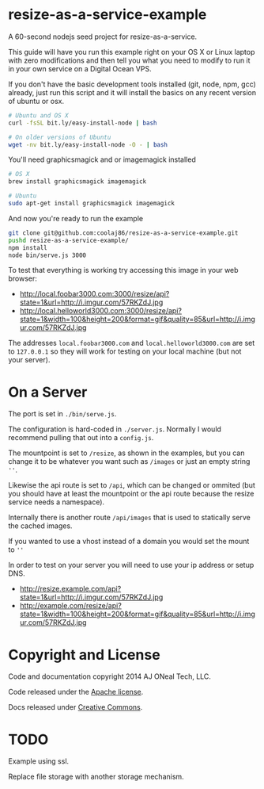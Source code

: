 resize-as-a-service-example
===========================

A 60-second nodejs seed project for resize-as-a-service.

This guide will have you run this example right on your OS X or Linux laptop
with zero modifications and then tell you what you need to modify to run it
in your own service on a Digital Ocean VPS.

If you don't have the basic development tools installed (git, node, npm, gcc) already,
just run this script and it will install the basics on any recent version of ubuntu or osx.

```bash
# Ubuntu and OS X
curl -fsSL bit.ly/easy-install-node | bash

# On older versions of Ubuntu
wget -nv bit.ly/easy-install-node -O - | bash
```

You'll need graphicsmagick and or imagemagick installed

```bash
# OS X
brew install graphicsmagick imagemagick

# Ubuntu
sudo apt-get install graphicsmagick imagemagick
```

And now you're ready to run the example

```bash
git clone git@github.com:coolaj86/resize-as-a-service-example.git
pushd resize-as-a-service-example/
npm install
node bin/serve.js 3000
```

To test that everything is working try accessing this image in your web browser:

* <http://local.foobar3000.com:3000/resize/api?state=1&url=http://i.imgur.com/57RKZdJ.jpg>
* <http://local.helloworld3000.com:3000/resize/api?state=1&width=100&height=200&format=gif&quality=85&url=http://i.imgur.com/57RKZdJ.jpg>

The addresses `local.foobar3000.com` and `local.helloworld3000.com` are set to `127.0.0.1`
so they will work for testing on your local machine (but not your server).

On a Server
====

The port is set in `./bin/serve.js`.

The configuration is hard-coded in `./server.js`. Normally I would recommend pulling that out into a `config.js`.

The mountpoint is set to `/resize`, as shown in the examples, but you can change it to be whatever you want
such as `/images` or just an empty string `''`.

Likewise the api route is set to `/api`, which can be changed or ommited
(but you should have at least the mountpoint or the api route because the resize service needs a namespace).

Internally there is another route `/api/images` that is used to statically serve the cached images.

If you wanted to use a vhost instead of a domain you would set the mount to `''`

In order to test on your server you will need to use your ip address or setup DNS.

* <http://resize.example.com/api?state=1&url=http://i.imgur.com/57RKZdJ.jpg>
* <http://example.com/resize/api?state=1&width=100&height=200&format=gif&quality=85&url=http://i.imgur.com/57RKZdJ.jpg>

Copyright and License
===

Code and documentation copyright 2014 AJ ONeal Tech, LLC.

Code released under the [Apache license](https://github.com/coolaj86/resize-as-a-service/blob/master/LICENSE).

Docs released under [Creative Commons](https://github.com/coolaj86/resize-as-a-service/blob/master/LICENSE.DOCS).

TODO
====

Example using ssl.

Replace file storage with another storage mechanism.

